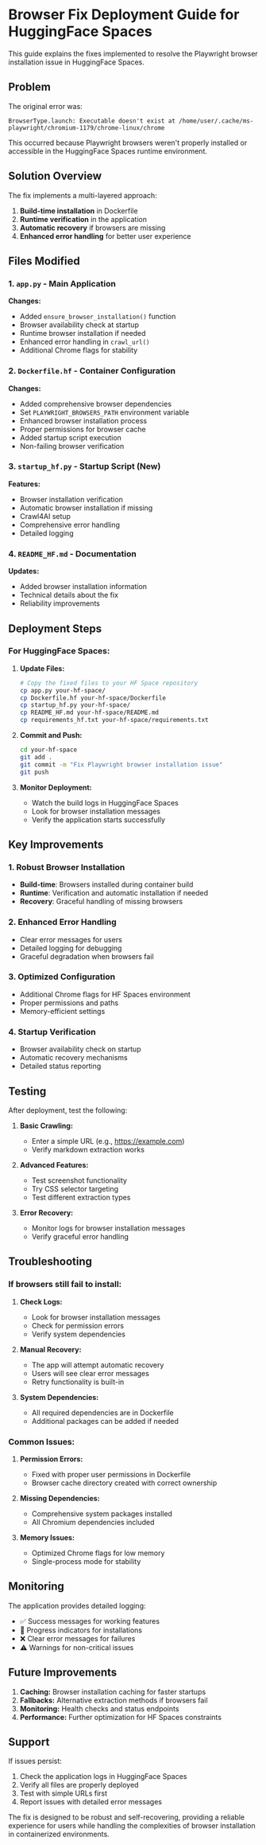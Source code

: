 # Browser Fix Deployment Guide for HuggingFace Spaces

This guide explains the fixes implemented to resolve the Playwright browser installation issue in HuggingFace Spaces.

## Problem

The original error was:
```
BrowserType.launch: Executable doesn't exist at /home/user/.cache/ms-playwright/chromium-1179/chrome-linux/chrome
```

This occurred because Playwright browsers weren't properly installed or accessible in the HuggingFace Spaces runtime environment.

## Solution Overview

The fix implements a multi-layered approach:

1. **Build-time installation** in Dockerfile
2. **Runtime verification** in the application
3. **Automatic recovery** if browsers are missing
4. **Enhanced error handling** for better user experience

## Files Modified

### 1. `app.py` - Main Application
**Changes:**
- Added `ensure_browser_installation()` function
- Browser availability check at startup
- Runtime browser installation if needed
- Enhanced error handling in `crawl_url()`
- Additional Chrome flags for stability

### 2. `Dockerfile.hf` - Container Configuration
**Changes:**
- Added comprehensive browser dependencies
- Set `PLAYWRIGHT_BROWSERS_PATH` environment variable
- Enhanced browser installation process
- Proper permissions for browser cache
- Added startup script execution
- Non-failing browser verification

### 3. `startup_hf.py` - Startup Script (New)
**Features:**
- Browser installation verification
- Automatic browser installation if missing
- Crawl4AI setup
- Comprehensive error handling
- Detailed logging

### 4. `README_HF.md` - Documentation
**Updates:**
- Added browser installation information
- Technical details about the fix
- Reliability improvements

## Deployment Steps

### For HuggingFace Spaces:

1. **Update Files:**
   ```bash
   # Copy the fixed files to your HF Space repository
   cp app.py your-hf-space/
   cp Dockerfile.hf your-hf-space/Dockerfile
   cp startup_hf.py your-hf-space/
   cp README_HF.md your-hf-space/README.md
   cp requirements_hf.txt your-hf-space/requirements.txt
   ```

2. **Commit and Push:**
   ```bash
   cd your-hf-space
   git add .
   git commit -m "Fix Playwright browser installation issue"
   git push
   ```

3. **Monitor Deployment:**
   - Watch the build logs in HuggingFace Spaces
   - Look for browser installation messages
   - Verify the application starts successfully

## Key Improvements

### 1. Robust Browser Installation
- **Build-time**: Browsers installed during container build
- **Runtime**: Verification and automatic installation if needed
- **Recovery**: Graceful handling of missing browsers

### 2. Enhanced Error Handling
- Clear error messages for users
- Detailed logging for debugging
- Graceful degradation when browsers fail

### 3. Optimized Configuration
- Additional Chrome flags for HF Spaces environment
- Proper permissions and paths
- Memory-efficient settings

### 4. Startup Verification
- Browser availability check on startup
- Automatic recovery mechanisms
- Detailed status reporting

## Testing

After deployment, test the following:

1. **Basic Crawling:**
   - Enter a simple URL (e.g., https://example.com)
   - Verify markdown extraction works

2. **Advanced Features:**
   - Test screenshot functionality
   - Try CSS selector targeting
   - Test different extraction types

3. **Error Recovery:**
   - Monitor logs for browser installation messages
   - Verify graceful error handling

## Troubleshooting

### If browsers still fail to install:

1. **Check Logs:**
   - Look for browser installation messages
   - Check for permission errors
   - Verify system dependencies

2. **Manual Recovery:**
   - The app will attempt automatic recovery
   - Users will see clear error messages
   - Retry functionality is built-in

3. **System Dependencies:**
   - All required dependencies are in Dockerfile
   - Additional packages can be added if needed

### Common Issues:

1. **Permission Errors:**
   - Fixed with proper user permissions in Dockerfile
   - Browser cache directory created with correct ownership

2. **Missing Dependencies:**
   - Comprehensive system packages installed
   - All Chromium dependencies included

3. **Memory Issues:**
   - Optimized Chrome flags for low memory
   - Single-process mode for stability

## Monitoring

The application provides detailed logging:

- ✅ Success messages for working features
- 🔄 Progress indicators for installations
- ❌ Clear error messages for failures
- ⚠️ Warnings for non-critical issues

## Future Improvements

1. **Caching:** Browser installation caching for faster startups
2. **Fallbacks:** Alternative extraction methods if browsers fail
3. **Monitoring:** Health checks and status endpoints
4. **Performance:** Further optimization for HF Spaces constraints

## Support

If issues persist:

1. Check the application logs in HuggingFace Spaces
2. Verify all files are properly deployed
3. Test with simple URLs first
4. Report issues with detailed error messages

The fix is designed to be robust and self-recovering, providing a reliable experience for users while handling the complexities of browser installation in containerized environments.